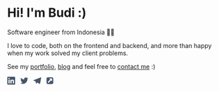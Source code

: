# Hi! I'm Budi :)

Software engineer from Indonesia 👨‍💻

I love to code, both on the frontend and backend, and more than happy when my work solved my client problems.

See my [portfolio](https://budi.day/dev/ "budi's dev/project"), [blog](https://budi.day/posts/ "budi's blog") and feel free to [contact me](https://budi.day/about/#contact "budi's contact") :)

<a href="https://linkedin.com/in/budimanfajarf" target="_blank" title="linkedin"><img align="center" src="/icons/linkedin.svg" alt="linkedin" height="18"/></a> &nbsp;
<a href="https://twitter.com/budimanfajarf" target="_blank" title="twitter"><img align="center" src="/icons/twitter.svg" alt="linkedin" height="18"/></a> &nbsp;
<a href="https://t.me/budimanfajarf" target="_blank" title="telegram"><img align="center" src="/icons/telegram.svg" alt="web" height="18"/></a> &nbsp;
<a href="https://budi.day" target="_blank" title="website"><img align="center" src="/icons/external-link.svg" alt="web" height="18"/></a> &nbsp;

<!--

---

[![GitHub Streak](https://streak-stats.demolab.com?user=budimanfajarf&theme=nord)](https://git.io/streak-stats)


### Hi there 👋

**budimanfajarf/budimanfajarf** is a ✨ _special_ ✨ repository because its `README.md` (this file) appears on your GitHub profile.

Here are some ideas to get you started:

- 🔭 I’m currently working on ...
- 🌱 I’m currently learning ...
- 👯 I’m looking to collaborate on ...
- 🤔 I’m looking for help with ...
- 💬 Ask me about ...
- 📫 How to reach me: ...
- 😄 Pronouns: ...
- ⚡ Fun fact: ...
-->
